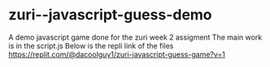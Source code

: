 # zuri--javascript-guess-demo
A demo javascript game done for the zuri week 2 assigment
The main work is in the script.js
Below is the repli link of the files
https://replit.com/@dacoolguy1/zuri-javascript-guess-game?v=1
